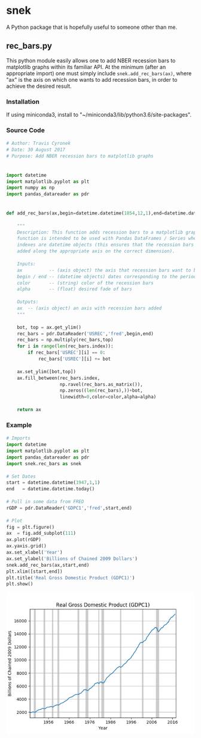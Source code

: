 # snek
A Python package that is hopefully useful to someone other than me.

## rec_bars.py
This python module easily allows one to add NBER recession bars to matplotlib graphs within its familiar API. At the minimum (after an appropriate import) one must simply include `snek.add_rec_bars(ax)`, where "ax" is the axis on which one wants to add recession bars, in order to achieve the desired result.

### Installation
If using miniconda3, install to "~/miniconda3/lib/python3.6/site-packages".

### Source Code
```python
# Author: Travis Cyronek
# Date: 30 August 2017
# Purpose: Add NBER recession bars to matplotlib graphs


import datetime
import matplotlib.pyplot as plt
import numpy as np
import pandas_datareader as pdr


def add_rec_bars(ax,begin=datetime.datetime(1854,12,1),end=datetime.datetime.today(),color='k',alpha=.2):

    """
    Description: This function adds recession bars to a matplotlib graph. The
    function is intended to be used with Pandas DataFrames / Series where the
    indexes are datetime objects (this ensures that the recession bars are
    added along the appropriate axis on the correct dimension).

    Inputs:
    ax          -- (axis object) the axis that recession bars want to be added to
    begin / end -- (datetime objects) dates corresponding to the period of interest
    color       -- (string) color of the recession bars
    alpha       -- (float) desired fade of bars

    Outputs:
    ax  -- (axis object) an axis with recession bars added
    """

    bot, top = ax.get_ylim()
    rec_bars = pdr.DataReader('USREC','fred',begin,end)
    rec_bars = np.multiply(rec_bars,top)
    for i in range(len(rec_bars.index)):
        if rec_bars['USREC'][i] == 0:
            rec_bars['USREC'][i] += bot

    ax.set_ylim([bot,top])
    ax.fill_between(rec_bars.index,
                    np.ravel(rec_bars.as_matrix()),
                    np.zeros((len(rec_bars),))+bot,
                    linewidth=0,color=color,alpha=alpha)

    return ax
```    

### Example
```python
# Imports
import datetime
import matplotlib.pyplot as plt
import pandas_datareader as pdr
import snek.rec_bars as snek

# Set Dates
start = datetime.datetime(1947,1,1)
end   = datetime.datetime.today()

# Pull in some data from FRED
rGDP = pdr.DataReader('GDPC1','fred',start,end)

# Plot
fig = plt.figure()
ax  = fig.add_subplot(111)
ax.plot(rGDP)
ax.yaxis.grid()
ax.set_xlabel('Year')
ax.set_ylabel('Billions of Chained 2009 Dollars')
snek.add_rec_bars(ax,start,end)
plt.xlim([start,end])
plt.title('Real Gross Domestic Product (GDPC1)')
plt.show()
```

![Alt text](images/rec_bars_example.png?raw=true "Test of Recession Bars")
